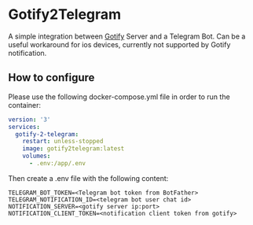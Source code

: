 # Gotify2Telegram

A simple integration between [Gotify](https://gotify.net) Server and a Telegram Bot.
Can be a useful workaround for ios devices, currently not supported by Gotify notification.



## How to configure
Please use the following docker-compose.yml file in order to run the container:
```yml
version: '3'
services:
  gotify-2-telegram:
    restart: unless-stopped
    image: gotify2telegram:latest
    volumes:
      - .env:/app/.env
```
Then create a .env file with the following content:
```
TELEGRAM_BOT_TOKEN=<Telegram bot token from BotFather>
TELEGRAM_NOTIFICATION_ID=<telegram bot user chat id>
NOTIFICATION_SERVER=<gotify server ip:port>
NOTIFICATION_CLIENT_TOKEN=<notification client token from gotify>
```